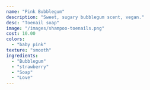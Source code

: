 ```yaml
---
name: "Pink Bubblegum"
description: "Sweet, sugary bubblegum scent, vegan."
desc: "Toenail soap"
image: "/images/shampoo-toenails.png"
cost: 10.00
colors:
  - "baby pink"
texture: "smooth"
ingredients:
  - "Bubblegum"
  - "strawberry"
  - "Soap"
  - "Love"
---
```

